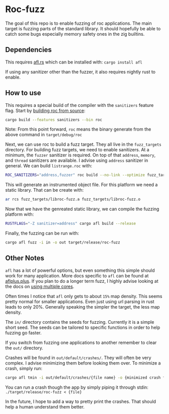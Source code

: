 # Roc-fuzz

The goal of this repo is to enable fuzzing of roc applications.
The main target is fuzzing parts of the standard library.
It should hopefully be able to catch some bugs especially memory safety ones in the zig builtins.

## Dependencies

This requires [afl.rs](https://github.com/rust-fuzz/afl.rs) which can be installed with: `cargo install afl`

If using any sanitizer other than the fuzzer, it also requires nightly rust to enable.

## How to use

This requires a special build of the compiler with the `sanitizers` feature flag.
Start by [building roc from source](https://github.com/roc-lang/roc/blob/main/BUILDING_FROM_SOURCE.md):
```sh
cargo build --features sanitizers --bin roc
```

Note: From this point forward, `roc` means the binary generate from the above command in `target/debug/roc`


Next, we can use roc to build a fuzz target. They all live in the `fuzz_targets` directory.
For building fuzz targets, we need to enable sanitizers. At a minimum, the `fuzzer` sanitizer is required.
On top of that `address`, `memory`, and `thread` sanitizers are available. I advise using `address` sanitizer in general.
We can build `listrange.roc` with:
```sh
ROC_SANITIZERS="address,fuzzer" roc build --no-link --optimize fuzz_targets/listrange.roc
````

This will generate an instrumented object file. For this platform we need a static library.
That can be create with:
```sh
ar rcs fuzz_targets/libroc-fuzz.a fuzz_targets/libroc-fuzz.o
```

Now that we have the genreated static library, we can compile the fuzzing platform with:
```sh
RUSTFLAGS="-Z sanitizer=address" cargo afl build --release
```

Finally, the fuzzing can be run with:
```sh
cargo afl fuzz -i in -o out target/release/roc-fuzz
```

## Other Notes

`afl` has a lot of powerful options, but even something this simple should work for many application.
More docs specific to `afl` can be found at [aflplus.plus](https://aflplus.plus/).
If you plan to do a longer term fuzz, I highly advise looking at the docs on [using multiple cores](https://aflplus.plus/docs/fuzzing_in_depth/#c-using-multiple-cores).

Often times I notice that `afl` only gets to about `15%` map density.
This seems pretty normal for smaller applications. Even just using url parsing in rust leads to only 20%.
Generally speaking the simpler the target, the less map density.

The `in/` directory contains the seeds for fuzzing. Currently it is a simple short seed.
The seeds can be tailored to specific functions in order to help fuzzing go faster.

If you switch from fuzzing one applications to another remember to clear the `out/` directory.

Crashes will be found in `out/default/crashes/`.
They will often be very complex. I advise minimizing them before looking them over.
To minimize a crash, simply run:
```sh
cargo afl tmin -i out/default/crashes/{file name} -o {minimized crash file} target/release/roc-fuzz
```

You can run a crash though the app by simply piping it through stdin: `./target/release/roc-fuzz < {file}`

In the future, I hope to add a way to pretty print the crashes. That should help a human understand them better.
